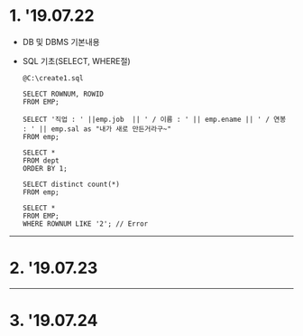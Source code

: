 # 1. '19.07.22

* DB 및 DBMS 기본내용

* SQL 기초(SELECT, WHERE절)

      @C:\create1.sql

      SELECT ROWNUM, ROWID
      FROM EMP;

      SELECT '직업 : ' ||emp.job  || ' / 이름 : ' || emp.ename || ' / 연봉 : ' || emp.sal as "내가 새로 만든거라구~"
      FROM emp;

      SELECT *
      FROM dept
      ORDER BY 1;

      SELECT distinct count(*)
      FROM emp;

      SELECT *
      FROM EMP;
      WHERE ROWNUM LIKE '2'; // Error
  
------
  
# 2. '19.07.23


------

# 3. '19.07.24


